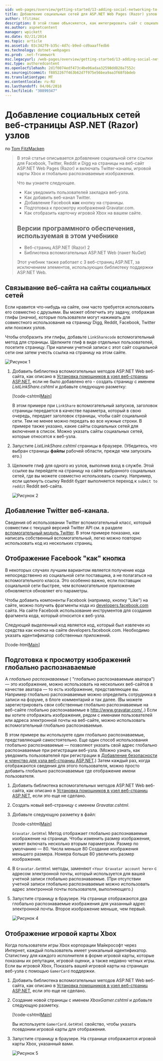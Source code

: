 ```yaml
---
uid: web-pages/overview/getting-started/13-adding-social-networking-to-your-web-site
title: Добавление социальных сетей для ASP.NET Web Pages (Razor) узлов | Документы Microsoft
author: tfitzmac
description: В этой главе объясняется, как интегрировать сайт с социальными сетевых служб. В этой главе вы узнаете, как уведомить пользователей закладка веб-сайта...
ms.author: aspnetcontent
manager: wpickett
ms.date: 02/21/2014
ms.topic: article
ms.assetid: 03c342f9-b35c-4d7c-b9ed-cd9aaaffedb6
ms.technology: dotnet-webpages
ms.prod: .net-framework
msc.legacyurl: /web-pages/overview/getting-started/13-adding-social-networking-to-your-web-site
msc.type: authoredcontent
ms.openlocfilehash: 2d1f0074edf473c4be06adaa32598dd828a7552c
ms.sourcegitcommit: f8852267f463b62d7f975e56bea9aa3f68fbbdeb
ms.translationtype: MT
ms.contentlocale: ru-RU
ms.lasthandoff: 04/06/2018
ms.locfileid: "30899347"
---
```

<a name="adding-social-networking-to-aspnet-web-pages-razor-sites"></a>Добавление социальных сетей веб-страницы ASP.NET (Razor) узлов
====================
по [Tom FitzMacken](https://github.com/tfitzmac)

> В этой статье описывается добавление социальной сети ссылки для Facebook, Twitter, Reddit и Digg на страницы на веб-сайт ASP.NET Web Pages (Razor) и включать Twitter-каналы, игровой карты Xbox и глобально распознаваемые изображения.
> 
> Что вы узнаете следующее.
> 
> - Как уведомить пользователей закладка веб-узла.
> - Как добавить веб-канал Twitter.
> - Добавление Facebook **как** кнопку на страницы.
> - Подготовка к просмотру изображений Gravatar.com.
> - Как отобразить карточку игровой Xbox на вашем сайте.
>   
> 
> ## <a name="software-versions-used-in-the-tutorial"></a>Версии программного обеспечения, используемая в этом учебнике
> 
> 
> - Веб-страниц ASP.NET (Razor) 2
> - Библиотека вспомогательных ASP.NET Web (пакет NuGet)
>   
> 
> Этот учебник также работает с 3 веб-страниц ASP.NET, за исключением элементов, использующих библиотеку поддержки ASP.NET Web.


<a id="Linking_Your_Website"></a>
## <a name="linking-your-website-on-social-networking-sites"></a>Связывание веб-сайта на сайты социальных сетей

Если нравится что-нибудь на сайте, они часто требуется использовать его совместно с друзьями. Вы может облегчить эту задачу, отображая глифы (значки), которые пользователи могут нажимать для совместного использования на страницу Digg, Reddit, Facebook, Twitter или похожих узлов.

Чтобы отобразить эти глифы, добавьте `LinkSharecode` вспомогательный метод для страницы. Щелкните глиф в виде отдельных пользователей, посетите страницу. При наличии учетной записи с этот сайт социальной сети они затем учесть ссылка на страницу на этом сайте.

![Рисунок 1](13-adding-social-networking-to-your-web-site/_static/image1.jpg)

1. Добавить библиотека вспомогательных методов ASP.NET Web веб-сайта, как описано в [Установка помощников в узел веб-страниц ASP.NET](https://go.microsoft.com/fwlink/?LinkId=252372), если не было добавлено его - создать страницу с именем *ListLinkShare.cshtml* и добавьте следующую разметку:

    [!code-cshtml[Main](13-adding-social-networking-to-your-web-site/samples/sample1.cshtml)]

    В этом примере при `LinkShare` вспомогательный запусков, заголовок страницы передается в качестве параметра, который в свою очередь, передает заголовок страницы, чтобы сайт социальной сети. Тем не менее можно передать во все нужные строки. В примере также указано, какие сайты социальных сетей для включения в список. Можно указать сайты социальных сетей, которые относятся к веб-узла.
2. Запустите *ListLinkShare.cshtml* страницы в браузере. (Убедитесь, что выбран страницы **файлы** рабочей области, прежде чем запускать его.)
3. Щелкните глиф для одного из узлов, выполнив вход в службе. Этой ссылке вы перейдете на страницу на сайте выбранного социальных сетей, где вы можете совместно использовать ссылку. Например, если щелкнуть ссылку Reddit будет выполняется переход к `submit to reddit` Reddit веб-сайта.

     ![Рисунок 2](13-adding-social-networking-to-your-web-site/_static/image2.jpg)

<a id="Adding_a_Twitter_Feed"></a>
## <a name="adding-a-twitter-feed"></a>Добавление Twitter веб-канала.

Сведения об использовании Twitter вспомогательный класс, который совместим с текущей версией Twitter API см. в разделе [вспомогательный модуль Twitter](../ui-layouts-and-themes/twitter-helper.md). В этом примере показано, как написать собственный вспомогательный, легко можно повторно использовать код из нескольких страниц.

<a id="Displaying_a_Facebook_Button"></a>
## <a name="displaying-a-facebook-quotlikequot-button"></a>Отображение Facebook &quot;как&quot; кнопка

В некоторых случаях лучшим вариантом является получение кода непосредственно из социальной сети поставщика, а не полагаться на вспомогательного класса. Это особенно важно, если поставщик социальной сети быстрее, чем вспомогательное приложение обновляется обновляет его параметры.

Чтобы добавить компоненты Facebook (например, кнопку "Like") на сайте, можно получить фрагменты кода из [developers.facebook.com](https://developers.facebook.com/) сайта. На сайте Facebook использование инструментов для создания фрагмента кода, который относится к веб-узла.

Следующий выделенный код является код, который был извлечен из средства как кнопка на сайте developers.facebook.com. Необходимо указать идентификатор собственных приложений.

[!code-html[Main](13-adding-social-networking-to-your-web-site/samples/sample2.html?highlight=7-14,16-17)]

<a id="Rendering_a_Gravatar_Image"></a>
## <a name="rendering-a-gravatar-image"></a>Подготовка к просмотру изображений глобально распознаваемые

A *глобально распознаваемые* ( &quot;глобально распознаваемым аватара&quot;) — это изображение, можно использовать на нескольких веб-сайтов в качестве аватара &#8212; то есть изображение, представляющее вы. Например глобально распознаваемые можно определить сотрудника в записи на форуме, в блоге комментарий и так далее. (Вы можете зарегистрировать свои собственные глобально распознаваемые на веб-сайте глобально распознаваемые в [ http://www.gravatar.com/ ](http://www.gravatar.com/).) Если вы хотите отображать изображения, рядом с именами пользователей или адреса электронной почты на веб-сайте, можно использовать вспомогательный глобально распознаваемые.

В этом примере вы используете один глобально распознаваемые, представляющий самостоятельно. Еще один способ использования глобально распознаваемые — позволяют указать свой адрес глобально распознаваемые при регистрации веб-узла. (Можно узнать, как уведомить пользователей при регистрации в [Добавление безопасности и членство для узла веб-страниц ASP.NET](https://go.microsoft.com/fwlink/?LinkId=202904).) Затем каждый раз, когда отображаются сведения для этого пользователя, можно просто добавить глобально распознаваемые где отображение имени пользователя.

1. Добавить библиотека вспомогательных методов ASP.NET Web веб-сайта, как описано в [Установка помощников в узел веб-страниц ASP.NET](https://go.microsoft.com/fwlink/?LinkId=252372), если это еще не сделано.
2. Создать новый веб-страницу с именем *Gravatar.cshtml*.
3. Добавьте следующую разметку в файл: 

    [!code-cshtml[Main](13-adding-social-networking-to-your-web-site/samples/sample3.cshtml)]

    `Gravatar.GetHtml` Метод отображает глобально распознаваемые изображение на странице. Чтобы изменить размер изображения, может включать несколько вторым параметром. Размер по умолчанию — 80. Числа меньше 80 Создание изображения меньшего размера. Номера больше 80 увеличить размер изображения.
4. В `Gravatar.GetHtml` методы, заменяют `<Your Gravatar account here>` с адресом электронной почты, который используется для вашей учетной записи глобально распознаваемые. (При отсутствии учетной записи глобально распознаваемые можно использовать адрес электронной почты пользователя, выполняющего.)
5. Запустите страницу в браузере. На странице отображаются два глобально распознаваемые изображения для указанный адрес электронной почты. Второе изображение меньше, чем первый. 

    ![Рисунок 4](13-adding-social-networking-to-your-web-site/_static/image3.jpg)

<a id="Displaying_an_Xbox_Gamer_Card"></a>
## <a name="displaying-an-xbox-gamer-card"></a>Отображение игровой карты Xbox

Когда пользователи игры Xbox корпорации Майкрософт через Интернет, каждый пользователь имеет уникальный идентификатор. Статистику для каждого исполнителя в форме игровой карты, которые показаны их репутации, игровой оценки, а также недавно четных игры. Если вы игровой Xbox, Показать вашей игровой карты на страницах веб-узла с помощью `GamerCard` поддержки.

1. Добавить библиотека вспомогательных методов ASP.NET Web веб-сайта, как описано в [Установка помощников в узел веб-страниц ASP.NET](https://go.microsoft.com/fwlink/?LinkId=252372), если это еще не сделано.
2. Создание новой страницы с именем *XboxGamer.cshtml* и добавьте следующую разметку.

    [!code-cshtml[Main](13-adding-social-networking-to-your-web-site/samples/sample4.cshtml)]

    Вы используете `GamerCard.GetHtml` свойство, чтобы указать псевдоним игровой карты для отображения.
3. Запустите страницу в браузере. На странице отображается игровой карты Xbox, указанный вами.

    ![Рисунок 5](13-adding-social-networking-to-your-web-site/_static/image4.jpg)

